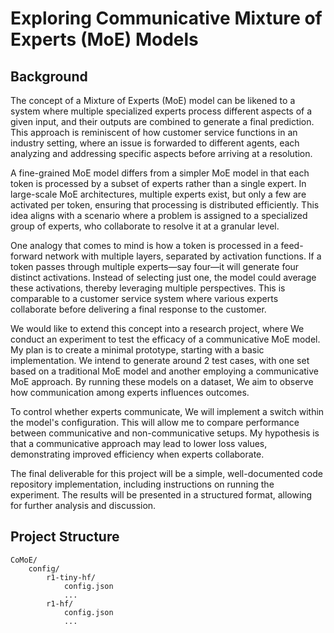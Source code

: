 
# Exploring Communicative Mixture of Experts (MoE) Models


## Background
The concept of a Mixture of Experts (MoE) model can be likened to a system where multiple specialized experts process different aspects of a given input, and their outputs are combined to generate a final prediction. This approach is reminiscent of how customer service functions in an industry setting, where an issue is forwarded to different agents, each analyzing and addressing specific aspects before arriving at a resolution.

A fine-grained MoE model differs from a simpler MoE model in that each token is processed by a subset of experts rather than a single expert. In large-scale MoE architectures, multiple experts exist, but only a few are activated per token, ensuring that processing is distributed efficiently. This idea aligns with a scenario where a problem is assigned to a specialized group of experts, who collaborate to resolve it at a granular level.

One analogy that comes to mind is how a token is processed in a feed-forward network with multiple layers, separated by activation functions. If a token passes through multiple experts—say four—it will generate four distinct activations. Instead of selecting just one, the model could average these activations, thereby leveraging multiple perspectives. This is comparable to a customer service system where various experts collaborate before delivering a final response to the customer.

We would like to extend this concept into a research project, where We conduct an experiment to test the efficacy of a communicative MoE model. My plan is to create a minimal prototype, starting with a basic implementation. We intend to generate around 2 test cases, with one set based on a traditional MoE model and another employing a communicative MoE approach. By running these models on a dataset, We aim to observe how communication among experts influences outcomes.

To control whether experts communicate, We will implement a switch within the model's configuration. This will allow me to compare performance between communicative and non-communicative setups. My hypothesis is that a communicative approach may lead to lower loss values, demonstrating improved efficiency when experts collaborate.

The final deliverable for this project will be a simple, well-documented code repository implementation, including instructions on running the experiment. The results will be presented in a structured format, allowing for further analysis and discussion.

## Project Structure

```
CoMoE/
    config/
        r1-tiny-hf/
            config.json
            ...
        r1-hf/
            config.json
            ...
```